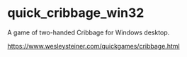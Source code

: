 # quick_cribbage_win32
A game of two-handed Cribbage for Windows desktop.

https://www.wesleysteiner.com/quickgames/cribbage.html
